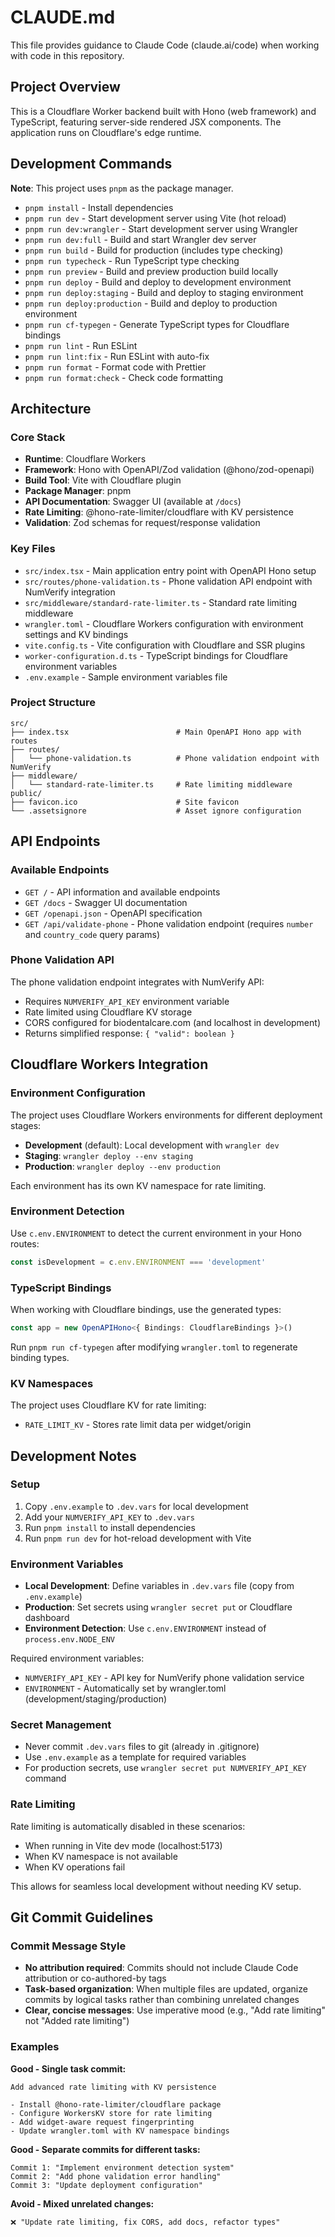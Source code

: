 # CLAUDE.md

This file provides guidance to Claude Code (claude.ai/code) when working with code in this repository.

## Project Overview

This is a Cloudflare Worker backend built with Hono (web framework) and TypeScript, featuring server-side rendered JSX components. The application runs on Cloudflare's edge runtime.

## Development Commands

**Note**: This project uses `pnpm` as the package manager.

- `pnpm install` - Install dependencies
- `pnpm run dev` - Start development server using Vite (hot reload)
- `pnpm run dev:wrangler` - Start development server using Wrangler
- `pnpm run dev:full` - Build and start Wrangler dev server
- `pnpm run build` - Build for production (includes type checking)
- `pnpm run typecheck` - Run TypeScript type checking
- `pnpm run preview` - Build and preview production build locally
- `pnpm run deploy` - Build and deploy to development environment
- `pnpm run deploy:staging` - Build and deploy to staging environment
- `pnpm run deploy:production` - Build and deploy to production environment
- `pnpm run cf-typegen` - Generate TypeScript types for Cloudflare bindings
- `pnpm run lint` - Run ESLint
- `pnpm run lint:fix` - Run ESLint with auto-fix
- `pnpm run format` - Format code with Prettier
- `pnpm run format:check` - Check code formatting

## Architecture

### Core Stack

- **Runtime**: Cloudflare Workers
- **Framework**: Hono with OpenAPI/Zod validation (@hono/zod-openapi)
- **Build Tool**: Vite with Cloudflare plugin
- **Package Manager**: pnpm
- **API Documentation**: Swagger UI (available at `/docs`)
- **Rate Limiting**: @hono-rate-limiter/cloudflare with KV persistence
- **Validation**: Zod schemas for request/response validation

### Key Files

- `src/index.tsx` - Main application entry point with OpenAPI Hono setup
- `src/routes/phone-validation.ts` - Phone validation API endpoint with NumVerify integration
- `src/middleware/standard-rate-limiter.ts` - Standard rate limiting middleware
- `wrangler.toml` - Cloudflare Workers configuration with environment settings and KV bindings
- `vite.config.ts` - Vite configuration with Cloudflare and SSR plugins
- `worker-configuration.d.ts` - TypeScript bindings for Cloudflare environment variables
- `.env.example` - Sample environment variables file

### Project Structure

```
src/
├── index.tsx                        # Main OpenAPI Hono app with routes
├── routes/
│   └── phone-validation.ts          # Phone validation endpoint with NumVerify
├── middleware/
│   └── standard-rate-limiter.ts     # Rate limiting middleware
public/
├── favicon.ico                      # Site favicon
└── .assetsignore                    # Asset ignore configuration
```

## API Endpoints

### Available Endpoints

- `GET /` - API information and available endpoints
- `GET /docs` - Swagger UI documentation
- `GET /openapi.json` - OpenAPI specification
- `GET /api/validate-phone` - Phone validation endpoint (requires `number` and `country_code` query params)

### Phone Validation API

The phone validation endpoint integrates with NumVerify API:
- Requires `NUMVERIFY_API_KEY` environment variable
- Rate limited using Cloudflare KV storage
- CORS configured for biodentalcare.com (and localhost in development)
- Returns simplified response: `{ "valid": boolean }`

## Cloudflare Workers Integration

### Environment Configuration

The project uses Cloudflare Workers environments for different deployment stages:
- **Development** (default): Local development with `wrangler dev`
- **Staging**: `wrangler deploy --env staging`
- **Production**: `wrangler deploy --env production`

Each environment has its own KV namespace for rate limiting.

### Environment Detection

Use `c.env.ENVIRONMENT` to detect the current environment in your Hono routes:

```typescript
const isDevelopment = c.env.ENVIRONMENT === 'development'
```

### TypeScript Bindings

When working with Cloudflare bindings, use the generated types:

```typescript
const app = new OpenAPIHono<{ Bindings: CloudflareBindings }>()
```

Run `pnpm run cf-typegen` after modifying `wrangler.toml` to regenerate binding types.

### KV Namespaces

The project uses Cloudflare KV for rate limiting:
- `RATE_LIMIT_KV` - Stores rate limit data per widget/origin

## Development Notes

### Setup

1. Copy `.env.example` to `.dev.vars` for local development
2. Add your `NUMVERIFY_API_KEY` to `.dev.vars`
3. Run `pnpm install` to install dependencies
4. Run `pnpm run dev` for hot-reload development with Vite

### Environment Variables

- **Local Development**: Define variables in `.dev.vars` file (copy from `.env.example`)
- **Production**: Set secrets using `wrangler secret put` or Cloudflare dashboard
- **Environment Detection**: Use `c.env.ENVIRONMENT` instead of `process.env.NODE_ENV`

Required environment variables:
- `NUMVERIFY_API_KEY` - API key for NumVerify phone validation service
- `ENVIRONMENT` - Automatically set by wrangler.toml (development/staging/production)

### Secret Management

- Never commit `.dev.vars` files to git (already in .gitignore)
- Use `.env.example` as a template for required variables
- For production secrets, use `wrangler secret put NUMVERIFY_API_KEY` command

### Rate Limiting

Rate limiting is automatically disabled in these scenarios:
- When running in Vite dev mode (localhost:5173)
- When KV namespace is not available
- When KV operations fail

This allows for seamless local development without needing KV setup.

## Git Commit Guidelines

### Commit Message Style

- **No attribution required**: Commits should not include Claude Code attribution or co-authored-by tags
- **Task-based organization**: When multiple files are updated, organize commits by logical tasks rather than combining unrelated changes
- **Clear, concise messages**: Use imperative mood (e.g., "Add rate limiting" not "Added rate limiting")

### Examples

**Good - Single task commit:**
```
Add advanced rate limiting with KV persistence

- Install @hono-rate-limiter/cloudflare package
- Configure WorkersKV store for rate limiting
- Add widget-aware request fingerprinting
- Update wrangler.toml with KV namespace bindings
```

**Good - Separate commits for different tasks:**
```
Commit 1: "Implement environment detection system"
Commit 2: "Add phone validation error handling"
Commit 3: "Update deployment configuration"
```

**Avoid - Mixed unrelated changes:**
```
❌ "Update rate limiting, fix CORS, add docs, refactor types"
```
